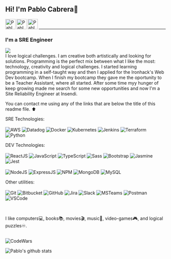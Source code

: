 ## Hi! I'm Pablo Cabrera:wave:
[<img align='left' alt=' PabloCabreraR | LinkedIn' width='32px' src='https://cdns.iconmonstr.com/wp-content/assets/preview/2012/96/iconmonstr-linkedin-2.png' />][linkedin]
[<img align='left' alt=' PabloCabreraR | Gmail' width='32px' src='https://cdns.iconmonstr.com/wp-content/assets/preview/2018/96/iconmonstr-gmail-2.png' />][Gmail]
[<img align='left' alt=' PabloCabreraR | Whatsapp' width='32px' src='https://cdns.iconmonstr.com/wp-content/assets/preview/2016/240/iconmonstr-whatsapp-2.png' />][whatsapp]


<br/><hr>
### I'm a SRE Engineer
![](https://komarev.com/ghpvc/?username=PabloCabreraR&label=PROFILE+VIEWS&color=blueviolet)
<br/>
I love logical challenges. I am creative both artistically and looking for solutions. Programming is the perfect mix between what I like the most: technology, creativity and logical challenges. I started learning programming in a self-taught way and then I applied for the Ironhack's Web Dev bootcamp. When I finish my bootcamp they gave me the oportunity to be a Teacher Assistant, where all started. After some time myy hunger of keep growing made me search for some new opportunities and now I'm a Site Reliability Engineer at Insendi.

You can contact me using any of the links that are below the title of this readme file. ⬆️

SRE Technologies:
<br/>
<br/>
<img alt='AWS' src='https://img.shields.io/badge/-AWS-ff9900?style=flat&logo=amazon&logoColor=darkblue&style=plastic' />
<img alt='Datadog' src='http://img.shields.io/badge/-Datadog-774aa4?style=flat&logo=datadog&logoColor=white&style=plastic' />
<img alt='Docker' src='https://img.shields.io/badge/-Docker-0db7ed?logo=docker&logoColor=white&style=plastic' />
<img alt='Kubernetes' src='https://img.shields.io/badge/-Kubernetes-047adc?logo=kubernetes&logoColor=white&style=plastic' />
<img alt='Jenkins' src='https://img.shields.io/badge/-Jenkins-d33834?logo=jenkins&logoColor=white&style=plastic' />
<img alt='Terraform' src='https://img.shields.io/badge/-Terraform-774aa4?logo=terraform&logoColor=white&style=plastic' />
<img alt='Python' src='http://img.shields.io/badge/-Python-ffde57?style=flat&logo=python&logoColor=blue&style=plastic' />

DEV Technologies:
<br/>
<br/>
<img alt='ReactJS' src='https://img.shields.io/badge/-ReactJS-51CBF2?style=flat&logo=react&logoColor=white&style=plastic' />
<img alt='JavaScript' src='https://img.shields.io/badge/-Javascript-F7DF1E?logo=javascript&logoColor=white&style=plastic' />
<img alt='TypeScript' src='https://img.shields.io/badge/-TypeScript-007acc?logo=typescript&logoColor=white&style=plastic' />
<img alt='Sass' src="https://img.shields.io/badge/-Sass-CC6699?style=flat&logo=sass&logoColor=white&style=plastic" />
<img alt='Bootstrap' src='https://img.shields.io/badge/-Bootsrap-7952B3?logo=bootstrap&logoColor=white&style=plastic' />
<img alt='Jasmine' src='https://img.shields.io/badge/-Jasmine-8A4182?logo=jasmine&logoColor=white&style=plastic' />
<img alt='Jest' src='https://img.shields.io/badge/-Jest-FFA787?logo=jest&logoColor=white&style=plastic' />
<br/>
<br/>
<img alt='NodeJS' src='https://img.shields.io/badge/-NodeJs-339933?logo=Nodejs&logoColor=white&style=plastic' />
<img alt='ExpressJS' src='http://img.shields.io/badge/-Express-black?style=flat&logo=express&logoColor=white&style=plastic' />
<img alt='NPM' src='https://img.shields.io/badge/-NPM-CB3837?style=flat&logo=npm&logoColor=white&style=plastic' />
<img alt='MongoDB' src='http://img.shields.io/badge/-MongoDB-47A248?style=flat&logo=mongodb&logoColor=white&style=plastic' />
<img alt='MySQL' src='https://img.shields.io/badge/-MySQL-4479A1?logo=mysql&logoColor=white&style=plastic' />

Other utilities:
<br/>
<br/>
<img alt='Git' src='https://img.shields.io/badge/-Git-F05032?logo=git&logoColor=white&style=plastic' />
<img alt='Bitbucket' src='https://img.shields.io/badge/-Bitbucket-003366?logo=bitbucket&logoColor=white&style=plastic' />
<img alt='GitHub' src='https://img.shields.io/badge/-Github-181717?style=flat&logo=github&logoColor=white&style=plastic' />
<img alt='Jira' src='https://img.shields.io/badge/-Jira-003366?logo=jira&logoColor=white&style=plastic' />
<img alt='Slack' src='https://img.shields.io/badge/-Slack-4A154B?style=flat&logo=slack&logoColor=white&style=plastic' />
<img alt='MSTeams' src='https://img.shields.io/badge/-MS Teams-783bd2?style=flat&logo=microsoft&logoColor=white&style=plastic' />
<img alt='Postman' src='https://img.shields.io/badge/-Postman-FF6C37?style=flat&logo=postman&logoColor=white&style=plastic' />
<img alt='VSCode' src='https://img.shields.io/badge/-VSCode-007ACC?style=flat&logo=visual-studio-code&logoColor=white&style=plastic' />

<br/>

I like computers:computer:, books:books:, movies:clapper:, music:musical_score:, video-games:video_game:, and logical puzzles:infinity:.
<br/>
<br/>

<img alt='CodeWars' src='https://www.codewars.com/users/PabloCabreraR/badges/large' />


![Pablo's github stats](https://github-readme-stats.vercel.app/api?username=PabloCabreraR&theme=dark&show_icons=true?count_private=true)

[linkedin]: https://www.linkedin.com/in/pablo-cabrera-rosado-3a76821b7/
[Gmail]: mailto:pablocabrera2g@gmail.com
[whatsapp]: https://wa.me/34607728997
[facebook]: https://www.facebook.com/pablo.cabrerarosado

